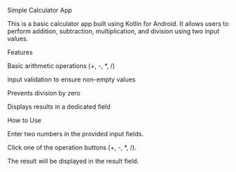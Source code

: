 Simple Calculator App

This is a basic calculator app built using Kotlin for Android. It allows users to perform addition, subtraction, multiplication, and division using two input values.

Features

Basic arithmetic operations (+, -, *, /)

Input validation to ensure non-empty values

Prevents division by zero

Displays results in a dedicated field

How to Use

Enter two numbers in the provided input fields.

Click one of the operation buttons (+, -, *, /).

The result will be displayed in the result field.
